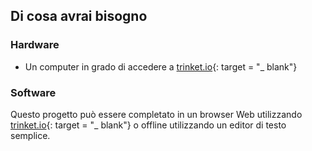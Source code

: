## Di cosa avrai bisogno

### Hardware

+ Un computer in grado di accedere a [trinket.io](https://trinket.io){: target = "_ blank"}

### Software

Questo progetto può essere completato in un browser Web utilizzando [trinket.io](https://trinket.io){: target = "_ blank"} o offline utilizzando un editor di testo semplice.